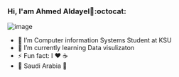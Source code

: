 ### Hi, I'am Ahmed Aldayel👋:octocat:
![image](https://github.com/saadeghi/saadeghi/blob/master/dino.gif)

- 🔭 I’m Computer information Systems Student at KSU 
- 🌱 I’m currently learning Data visulizaton
- ⚡ Fun fact: I :heart: :coffee: 
- :round_pushpin: Saudi Arabia :green_heart:
